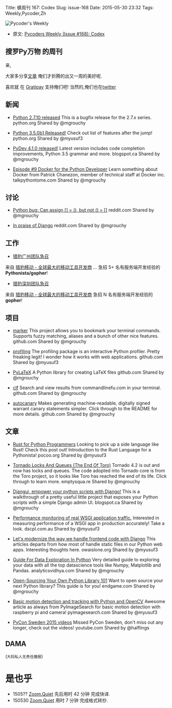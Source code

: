 Title: 蠎周刊 167: Codex
Slug: issue-168
Date: 2015-05-30 23:32
Tags: Weekly,Pycoder,Zh 


![Pycoder's Weekly](https://gallery.mailchimp.com/9735795484d2e4c204da82a29/images/Image_202014_01_22_20at_2010.45.04_20AM9789bf.png)


- 原文: [Pycoders Weekly (Issue #168): Codex](http://us4.campaign-archive1.com/?u=9735795484d2e4c204da82a29&id=3269eb9cac&e=889f3f6a05)



##  搜罗Py万物 的周刊

亲,


大家多分享[文章](http://pycoders.com/submissions/) 
俺们才折腾的出又一周的美好呢.

喜欢就
在 [Gratipay](https://www.gratipay.com/PycodersWeekly)
支持俺们吧!
当然的,俺们也在[twitter](http://www.twitter.com/pycoders)


## 新闻

- [Python 2.7.10 released](https://www.python.org/downloads/release/python-2710/)
This is a bugfix release for the 2.7.x series.
python.org
Shared by @mgrouchy
 

- [Python 3.5.0b1 Released!](https://www.python.org/downloads/release/python-350b1/)
Check out list of features after the jump!
python.org
Shared by @myusuf3
 

- [PyDev 4.1.0 released!](http://pydev.blogspot.ca/2015/05/pydev-410-code-completion-improvements.html)
Latest version includes code completion improvements, Python 3.5 grammar and more.
blogspot.ca
Shared by @mgrouchy
 

- [Episode #9 Docker for the Python Developer](http://www.talkpythontome.com/episodes/show/9/docker-for-the-python-developer)
Learn something about Docker from Patrick Chanezon, member of technical staff at Docker inc.
talkpythontome.com
Shared by @mgrouchy


## 讨论


- [Python bug: Can assign [] = (), but not () = []](http://www.reddit.com/r/Python/comments/37fmfn/python_bug_can_assign_but_not/)
reddit.com
Shared by @mgrouchy
 

- [In praise of Django](http://www.reddit.com/r/Python/comments/37d03r/in_praise_of_django/)
reddit.com
Shared by @mgrouchy

## 工作


- [猎豹广州团队急召](https://github.com/cheetahmobile/CMBM/wiki/BmGzHr)

来自 [猎豹移动 - 全球最大的移动工具开发商](http://www.cmcm.com/zh-cn/cm-backup/) ...
急招 5+ 名有服务端开发经验的 **Pythonista/gopher**!

- [猎豹深圳团队急召](https://github.com/cheetahmobile/CMBM/wiki/BmSzHr)

来自 [猎豹移动 - 全球最大的移动工具开发商](http://www.cmcm.com/zh-cn/cm-backup/) 
急招 N 名有服务端开发经验的 **gopher**!


## 项目

- [marker](https://github.com/pindexis/marker)
This project allows you to bookmark your terminal commands. Supports fuzzy matching, aliases and a bunch of other nice features.
github.com
Shared by @mgrouchy
 

- [profiling](https://github.com/what-studio/profiling)
The profiling package is an interactive Python profiler. Pretty freaking legit! I wonder how it works with web applications.
github.com
Shared by @myusuf3
 

- [PyLaTeX](https://github.com/JelteF/PyLaTeX)
A Python library for creating LaTeX files
github.com
Shared by @mgrouchy
 

- [clf](https://github.com/ncrocfer/clf)
Search and view results from commandlinefu.com in your terminal.
github.com
Shared by @mgrouchy
 

- [autocanary](https://github.com/firstlook/autocanary)
Makes generating machine-readable, digitally signed warrant canary statements simpler. Click through to the README for more details.
github.com
Shared by @mgrouchy

## 文章

- [Rust for Python Programmers](http://lucumr.pocoo.org/2015/5/27/rust-for-pythonistas/)
Looking to pick up a side language like Rust! Check this post out! Introduction to the Rust Language for a Pythonista!
pocoo.org
Shared by @myusuf3
 

- [Tornado Locks And Queues (The End Of Toro)](http://emptysqua.re/blog/tornado-locks-and-queues/)
Tornado 4.2 is out and now has locks and queues. The code adopted into Tornado core is from the Toro project, so it looks like Toro has reached the end of its life. Click through to learn more.
emptysqua.re
Shared by @mgrouchy
 

- [Djangui, empower your python scripts with Django!](http://pyinformatics.blogspot.ca/2015/05/djangui-empower-your-python-scripts.html)
This is a walkthrough of a pretty useful little project that exposes your Python scripts with a simple Django admin UI.
blogspot.ca
Shared by @mgrouchy
 

- [Performance monitoring of real WSGI application traffic.](http://blog.dscpl.com.au/2015/05/performance-monitoring-of-real-wsgi.html)
Interested in measuring performance of a WSGI app in production accurately! Take a look.
dscpl.com.au
Shared by @myusuf3
 

- [Let's modernize the way we handle frontend code with Django](http://owaislone.org/blog/modern-frontends-with-django/)
This articles departs from how most of handle static files in our Python web apps. Interesting thoughts here.
owaislone.org
Shared by @myusuf3
 

- [Guide For Data Exploration In Python](http://www.analyticsvidhya.com/blog/2015/04/comprehensive-guide-data-exploration-sas-using-python-numpy-scipy-matplotlib-pandas/)
Very detailed guide to exploring your data with all the top datascience tools like Numpy, Matplotlib and Pandas.
analyticsvidhya.com
Shared by @mgrouchy
 

- [Open-Sourcing Your Own Python Library 101](https://www.endgame.com/blog/open-sourcing-your-own-python-library-101)
Want to open source your next Python library? This guide is for you!
endgame.com
Shared by @mgrouchy
 

- [Basic motion detection and tracking with Python and OpenCV](http://www.pyimagesearch.com/2015/05/25/basic-motion-detection-and-tracking-with-python-and-opencv/)
Awesome article as always from PyImageSearch for basic motion detection with raspberry pi and camera!
pyimagesearch.com
Shared by @myusuf3
 

- [PyCon Sweden 2015 videos](https://www.youtube.com/channel/UCH_2cuWzFMyCPvm75lJJ6wg/videos)
Missed PyCon Sweden, don't miss out any longer, check out the videos!
youtube.com
Shared by @halflings


## DAMA
(`大妈私人无责任播报`)



# 是也乎

- 1505?? [Zoom.Quiet](http://zoomquiet.org/) 先后用时 42 分钟 完成快译.
- 150530 [Zoom.Quiet](http://zoomquiet.org/) 用时 7 分钟 完成格式转抄.
